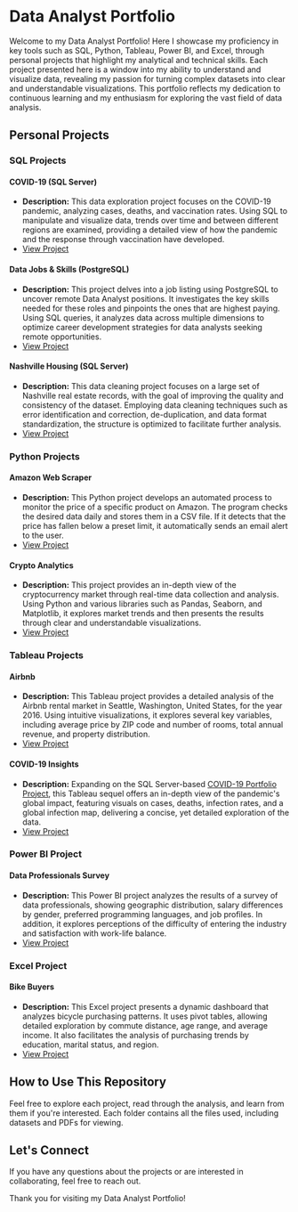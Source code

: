 # Data Analyst Portfolio

Welcome to my Data Analyst Portfolio! Here I showcase my proficiency in key tools such as SQL, Python, Tableau, Power BI, and Excel, through personal projects that highlight my analytical and technical skills. Each project presented here is a window into my ability to understand and visualize data, revealing my passion for turning complex datasets into clear and understandable visualizations. This portfolio reflects my dedication to continuous learning and my enthusiasm for exploring the vast field of data analysis.

## Personal Projects

### SQL Projects

#### COVID-19 (SQL Server)
- **Description:** This data exploration project focuses on the COVID-19 pandemic, analyzing cases, deaths, and vaccination rates. Using SQL to manipulate and visualize data, trends over time and between different regions are examined, providing a detailed view of how the pandemic and the response through vaccination have developed.
- [View Project](/SQL/SQL%20Server/COVID-19/COVID-19%20Portfolio%20Project.sql)

#### Data Jobs & Skills (PostgreSQL)
- **Description:** This project delves into a job listing using PostgreSQL to uncover remote Data Analyst positions. It investigates the key skills needed for these roles and pinpoints the ones that are highest paying. Using SQL queries, it analyzes data across multiple dimensions to optimize career development strategies for data analysts seeking remote opportunities.
- [View Project](/SQL/PostgreSQL/Data%20Jobs%20&%20Skills/Data%20Jobs%20&%20Skills%20Portfolio%20Project.sql)

#### Nashville Housing (SQL Server)
- **Description:** This data cleaning project focuses on a large set of Nashville real estate records, with the goal of improving the quality and consistency of the dataset. Employing data cleaning techniques such as error identification and correction, de-duplication, and data format standardization, the structure is optimized to facilitate further analysis.
- [View Project](/SQL/SQL%20Server/Nashville%20Housing/Nashville%20Housing%20Portfolio%20Project.sql)

### Python Projects

#### Amazon Web Scraper
- **Description:** This Python project develops an automated process to monitor the price of a specific product on Amazon. The program checks the desired data daily and stores them in a CSV file. If it detects that the price has fallen below a preset limit, it automatically sends an email alert to the user.
- [View Project](/Python/Amazon%20Web%20Scraper/Amazon%20Web%20Scraper%20Portfolio%20Project.ipynb)

#### Crypto Analytics
- **Description:** This project provides an in-depth view of the cryptocurrency market through real-time data collection and analysis. Using Python and various libraries such as Pandas, Seaborn, and Matplotlib, it explores market trends and then presents the results through clear and understandable visualizations.
- [View Project](/Python/Crypto%20Analytics/Crypto%20Analytics%20Portfolio%20Project.ipynb)

### Tableau Projects

#### Airbnb
- **Description:** This Tableau project provides a detailed analysis of the Airbnb rental market in Seattle, Washington, United States, for the year 2016. Using intuitive visualizations, it explores several key variables, including average price by ZIP code and number of rooms, total annual revenue, and property distribution.
- [View Project](https://public.tableau.com/app/profile/martinvigliante/viz/AirbnbPortfolioProject_17069125735230/Dashboard)

#### COVID-19 Insights
- **Description:** Expanding on the SQL Server-based [COVID-19 Portfolio Project](/SQL/SQL%20Server/COVID-19/COVID-19%20Portfolio%20Project.sql), this Tableau sequel offers an in-depth view of the pandemic's global impact, featuring visuals on cases, deaths, infection rates, and a global infection map, delivering a concise, yet detailed exploration of the data.
- [View Project](https://public.tableau.com/app/profile/martinvigliante/viz/COVID-19DashboardPortfolioProject_17126772479260/Dashboard)

### Power BI Project

#### Data Professionals Survey
- **Description:** This Power BI project analyzes the results of a survey of data professionals, showing geographic distribution, salary differences by gender, preferred programming languages, and job profiles. In addition, it explores perceptions of the difficulty of entering the industry and satisfaction with work-life balance.
- [View Project](/Power%20BI/Data%20Professionals%20Survey/Data%20Professionals%20Survey%20Portfolio%20Project.pdf)

### Excel Project

#### Bike Buyers
- **Description:** This Excel project presents a dynamic dashboard that analyzes bicycle purchasing patterns. It uses pivot tables, allowing detailed exploration by commute distance, age range, and average income. It also facilitates the analysis of purchasing trends by education, marital status, and region.
- [View Project](/Excel/Bike%20Buyers/Bike%20Buyers%20Portfolio%20Project.pdf)

## How to Use This Repository

Feel free to explore each project, read through the analysis, and learn from them if you're interested. Each folder contains all the files used, including datasets and PDFs for viewing.

## Let's Connect

If you have any questions about the projects or are interested in collaborating, feel free to reach out.

Thank you for visiting my Data Analyst Portfolio!